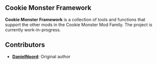 ## Cookie Monster Framework

**Cookie Monster Framework** is a collection of tools and functions that support the other mods in the Cookie Monster Mod Family. The project is currently work-in-progress.

## Contributors

* **[DanielNoord](https://github.com/DanielNoord)**: Original author
